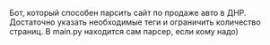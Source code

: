 Бот, который способен парсить сайт по продаже авто в ДНР. Достаточно указать необходимые теги и ограничить количество страниц. В main.py находится сам парсер, если кому надо)
